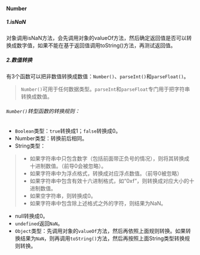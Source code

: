 #### Number

##### 1.isNaN

对象调用isNaN方法，会先调用对象的valueOf方法，然后确定返回值是否可以转换成数字值，如果不能在基于返回值调用toString()方法，再测试返回值。

##### 2.数值转换

有3个函数可以把非数值转换成数值：`Number()`、`parseInt()`和`parseFloat()`。

> `Number()`可用于任何数据类型。`parseInt`和`parseFloat`专门用于把字符串转换成数值。

###### `Number()`转型函数的转换规则：

- `Boolean`类型：`true`转换成1；`false`转换成0。
- Number类型：转换前后相同。
- String类型：

> - 如果字符串中只包含数字（包括前面带正负号的情况），则将其转换成十进制数值。（前导0会被忽略）。
> - 如果字符串中为浮点格式，转换成对应浮点数值。（前导0被忽略）
> - 如果字符串中包含有效十六进制格式，如“0xf”，则转换成对应大小的十进制数值。
> - 如果空字符串，则转换成0。
> - 如果字符串中包含除上述格式之外的字符，则结果为NaN。

- null转换成0。
- `undefined`返回`NaN`。
- `Object`类型：先调用对象的`valueOf`方法，然后再依照上面规则转换。如果转换结果为`NaN`，则再调用`toString()`方法，然后再按照上面String类型转换规则转换。